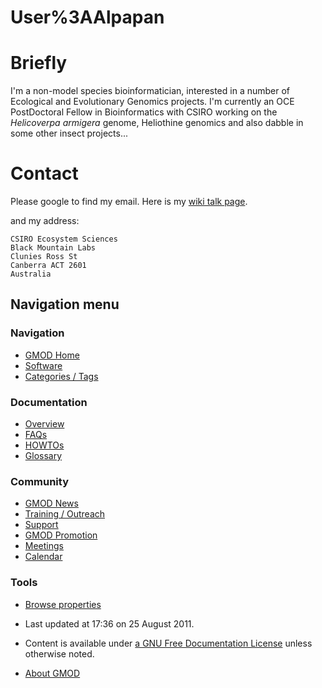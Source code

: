 



<span id="top"></span>




# <span dir="auto">User%3AAlpapan</span>









# <span id="Briefly" class="mw-headline">Briefly</span>

I'm a non-model species bioinformatician, interested in a number of
Ecological and Evolutionary Genomics projects. I'm currently an OCE
PostDoctoral Fellow in Bioinformatics with CSIRO working on the
*Helicoverpa armigera* genome, Heliothine genomics and also dabble in
some other insect projects...

# <span id="Contact" class="mw-headline">Contact</span>

Please google to find my email. Here is my <a
href="http://gmod.org/mediawiki/index.php?title=User_talk:Alpapan&amp;action=edit&amp;redlink=1"
class="new" title="User talk:Alpapan (page does not exist)">wiki talk
page</a>.

and my address:

    CSIRO Ecosystem Sciences
    Black Mountain Labs
    Clunies Ross St
    Canberra ACT 2601
    Australia








## Navigation menu









### Navigation



- <span id="n-GMOD-Home">[GMOD Home](Main_Page)</span>
- <span id="n-Software">[Software](GMOD_Components)</span>
- <span id="n-Categories-.2F-Tags">[Categories /
  Tags](Categories)</span>




### Documentation



- <span id="n-Overview">[Overview](Overview)</span>
- <span id="n-FAQs">[FAQs](Category%3AFAQ)</span>
- <span id="n-HOWTOs">[HOWTOs](Category%3AHOWTO)</span>
- <span id="n-Glossary">[Glossary](Glossary)</span>




### Community



- <span id="n-GMOD-News">[GMOD News](GMOD_News)</span>
- <span id="n-Training-.2F-Outreach">[Training /
  Outreach](Training_and_Outreach)</span>
- <span id="n-Support">[Support](Support)</span>
- <span id="n-GMOD-Promotion">[GMOD Promotion](GMOD_Promotion)</span>
- <span id="n-Meetings">[Meetings](Meetings)</span>
- <span id="n-Calendar">[Calendar](Calendar)</span>




### Tools

- <span id="t-smwbrowselink"><a href="Special%3ABrowse/User%3AAlpapan" rel="smw-browse">Browse
  properties</a></span>



- <span id="footer-info-lastmod">Last updated at 17:36 on 25 August
  2011.</span>
<!-- - <span id="footer-info-viewcount">10,889 page views.</span> -->
- <span id="footer-info-copyright">Content is available under
  <a href="http://www.gnu.org/licenses/fdl-1.3.html" class="external"
  rel="nofollow">a GNU Free Documentation License</a> unless otherwise
  noted.</span>

<!-- -->

- <span id="footer-places-about">[About
  GMOD](GMOD%3AAbout "GMOD%3AAbout")</span>

<!-- -->




